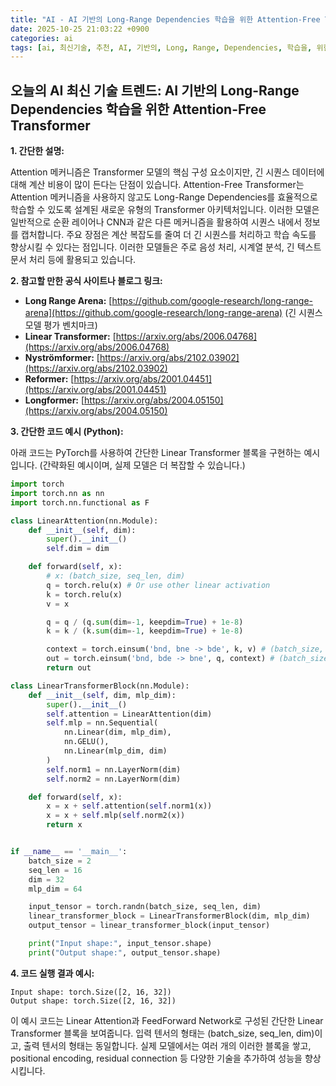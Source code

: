 ```yaml
---
title: "AI - AI 기반의 Long-Range Dependencies 학습을 위한 Attention-Free Transformer"
date: 2025-10-25 21:03:22 +0900
categories: ai
tags: [ai, 최신기술, 추천, AI, 기반의, Long, Range, Dependencies, 학습을, 위한, Attention, Free, Transformer]
---
```


## 오늘의 AI 최신 기술 트렌드: **AI 기반의 Long-Range Dependencies 학습을 위한 Attention-Free Transformer**

**1. 간단한 설명:**

Attention 메커니즘은 Transformer 모델의 핵심 구성 요소이지만, 긴 시퀀스 데이터에 대해 계산 비용이 많이 든다는 단점이 있습니다.  Attention-Free Transformer는 Attention 메커니즘을 사용하지 않고도 Long-Range Dependencies를 효율적으로 학습할 수 있도록 설계된 새로운 유형의 Transformer 아키텍처입니다.  이러한 모델은 일반적으로 순환 레이어나 CNN과 같은 다른 메커니즘을 활용하여 시퀀스 내에서 정보를 캡처합니다.  주요 장점은 계산 복잡도를 줄여 더 긴 시퀀스를 처리하고 학습 속도를 향상시킬 수 있다는 점입니다. 이러한 모델들은 주로 음성 처리, 시계열 분석, 긴 텍스트 문서 처리 등에 활용되고 있습니다.

**2. 참고할 만한 공식 사이트나 블로그 링크:**

*   **Long Range Arena:** [https://github.com/google-research/long-range-arena](https://github.com/google-research/long-range-arena) (긴 시퀀스 모델 평가 벤치마크)
*   **Linear Transformer:** [https://arxiv.org/abs/2006.04768](https://arxiv.org/abs/2006.04768)
*   **Nyströmformer:** [https://arxiv.org/abs/2102.03902](https://arxiv.org/abs/2102.03902)
*   **Reformer:** [https://arxiv.org/abs/2001.04451](https://arxiv.org/abs/2001.04451)
*   **Longformer:** [https://arxiv.org/abs/2004.05150](https://arxiv.org/abs/2004.05150)

**3. 간단한 코드 예시 (Python):**

아래 코드는 PyTorch를 사용하여 간단한 Linear Transformer 블록을 구현하는 예시입니다. (간략화된 예시이며, 실제 모델은 더 복잡할 수 있습니다.)

```python
import torch
import torch.nn as nn
import torch.nn.functional as F

class LinearAttention(nn.Module):
    def __init__(self, dim):
        super().__init__()
        self.dim = dim

    def forward(self, x):
        # x: (batch_size, seq_len, dim)
        q = torch.relu(x) # Or use other linear activation
        k = torch.relu(x)
        v = x

        q = q / (q.sum(dim=-1, keepdim=True) + 1e-8)
        k = k / (k.sum(dim=-1, keepdim=True) + 1e-8)

        context = torch.einsum('bnd, bne -> bde', k, v) # (batch_size, dim, dim)
        out = torch.einsum('bnd, bde -> bne', q, context) # (batch_size, seq_len, dim)
        return out

class LinearTransformerBlock(nn.Module):
    def __init__(self, dim, mlp_dim):
        super().__init__()
        self.attention = LinearAttention(dim)
        self.mlp = nn.Sequential(
            nn.Linear(dim, mlp_dim),
            nn.GELU(),
            nn.Linear(mlp_dim, dim)
        )
        self.norm1 = nn.LayerNorm(dim)
        self.norm2 = nn.LayerNorm(dim)

    def forward(self, x):
        x = x + self.attention(self.norm1(x))
        x = x + self.mlp(self.norm2(x))
        return x


if __name__ == '__main__':
    batch_size = 2
    seq_len = 16
    dim = 32
    mlp_dim = 64

    input_tensor = torch.randn(batch_size, seq_len, dim)
    linear_transformer_block = LinearTransformerBlock(dim, mlp_dim)
    output_tensor = linear_transformer_block(input_tensor)

    print("Input shape:", input_tensor.shape)
    print("Output shape:", output_tensor.shape)
```

**4. 코드 실행 결과 예시:**

```
Input shape: torch.Size([2, 16, 32])
Output shape: torch.Size([2, 16, 32])
```

이 예시 코드는 Linear Attention과 FeedForward Network로 구성된 간단한 Linear Transformer 블록을 보여줍니다.  입력 텐서의 형태는 (batch_size, seq_len, dim)이고, 출력 텐서의 형태는 동일합니다.  실제 모델에서는 여러 개의 이러한 블록을 쌓고, positional encoding, residual connection 등 다양한 기술을 추가하여 성능을 향상시킵니다.

